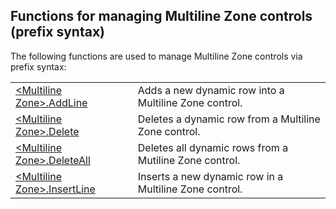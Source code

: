


## Functions for managing Multiline Zone controls (prefix syntax)
			



<a name="NOTE1"></a>
<a name="NOTE1_1"></a>
The following functions are used to manage Multiline Zone controls via prefix syntax:



|   |   |
| --- | --- |
| [&lt;Multiline Zone&gt;.AddLine](../WDLang1/1000020216.md) | Adds a new dynamic row into a Multiline Zone control. |
| [&lt;Multiline Zone&gt;.Delete](../WDLang1/1000020218.md) | Deletes a dynamic row from a Multiline Zone control. |
| [&lt;Multiline Zone&gt;.DeleteAll](../WDLang1/1000020219.md) | Deletes all dynamic rows from a Mutiline Zone control. |
| [&lt;Multiline Zone&gt;.InsertLine](../WDLang1/1000020217.md) | Inserts a new dynamic row in a Multiline Zone control. |






